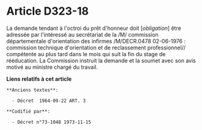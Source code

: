 # Article D323-18

La demande tendant à l'octroi du prêt d'honneur doit [*obligation*] être adressée par l'intéressé au secrétariat de la /M/
commission départementale d'orientation des infirmes /M/DECR.0478 02-06-1976 : commission technique d'orientation et de
reclassement professionnel// compétente au plus tard dans le mois qui suit la fin du stage de rééducation. La Commission
instruit la demande et la soumet avec son avis motivé au ministre chargé du travail.

**Liens relatifs à cet article**

	**Anciens textes**:

	  - Décret  1964-09-22 ART. 3

	**Codifié par**:

	  - Décret n°73-1048 1973-11-15

